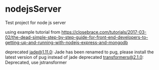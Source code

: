 # nodejsServer
Test project for node js server


using example tutorial from 
https://closebrace.com/tutorials/2017-03-02/the-dead-simple-step-by-step-guide-for-front-end-developers-to-getting-up-and-running-with-nodejs-express-and-mongodb


deprecated jade@1.11.0: Jade has been renamed to pug, please install the latest version of pug instead of jade
deprecated transformers@2.1.0: Deprecated, use jstransformer
